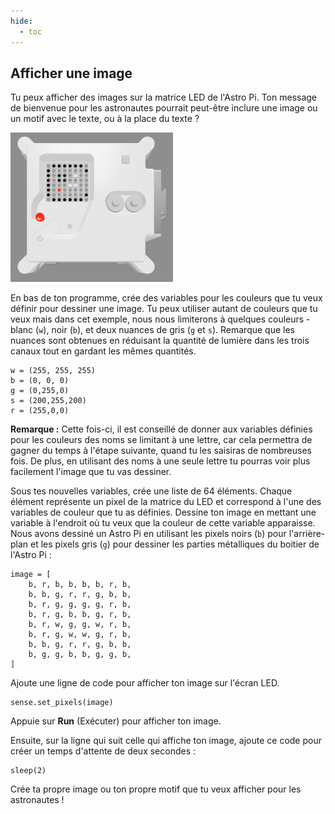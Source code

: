 ```yaml
---
hide:
  - toc
---
```


## Afficher une image

Tu peux afficher des images sur la matrice LED de l'Astro Pi. Ton message de bienvenue pour les astronautes pourrait peut-être inclure une image ou un motif avec le texte, ou à la place du texte ?

![Une capture d'écran de la fenêtre de l'émulateur montrant l'unité de vol avec la matrice de LED affichant une image de l'unité de vol elle-même](images/fu-pic.png)

En bas de ton programme, crée des variables pour les couleurs que tu veux définir pour dessiner une image. Tu peux utiliser autant de couleurs que tu veux mais dans cet exemple, nous nous limiterons à quelques couleurs - blanc (`w`), noir (`b`), et deux nuances de gris (`g` et `s`). Remarque que les nuances sont obtenues en réduisant la quantité de lumière dans les trois canaux tout en gardant les mêmes quantités.

    w = (255, 255, 255)
    b = (0, 0, 0)
    g = (0,255,0)
    s = (200,255,200)
    r = (255,0,0)

**Remarque :** Cette fois-ci, il est conseillé de donner aux variables définies pour les couleurs des noms se limitant à une lettre, car cela permettra de gagner du temps à l'étape suivante, quand tu les saisiras de nombreuses fois. De plus, en utilisant des noms à une seule lettre tu pourras voir plus facilement l'image que tu vas dessiner.

Sous tes nouvelles variables, crée une liste de 64 éléments. Chaque élément représente un pixel de la matrice du LED et correspond à l'une des variables de couleur que tu as définies. Dessine ton image en mettant une variable à l'endroit où tu veux que la couleur de cette variable apparaisse. Nous avons dessiné un Astro Pi en utilisant les pixels noirs (`b`) pour l'arrière-plan et les pixels gris (`g`) pour dessiner les parties métalliques du boitier de l'Astro Pi :

    image = [
        b, r, b, b, b, b, r, b,
        b, b, g, r, r, g, b, b,
        b, r, g, g, g, g, r, b,
        b, r, g, b, b, g, r, b,
        b, r, w, g, g, w, r, b,
        b, r, g, w, w, g, r, b,
        b, b, g, r, r, g, b, b,
        b, g, g, b, b, g, g, b,
    ]

Ajoute une ligne de code pour afficher ton image sur l'écran LED.

    sense.set_pixels(image)

Appuie sur **Run** (Exécuter) pour afficher ton image.

Ensuite, sur la ligne qui suit celle qui affiche ton image, ajoute ce code pour créer un temps d'attente de deux secondes :

    sleep(2)

Crée ta propre image ou ton propre motif que tu veux afficher pour les astronautes !
